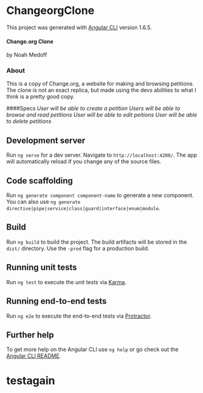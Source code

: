 # ChangeorgClone

This project was generated with [Angular CLI](https://github.com/angular/angular-cli) version 1.6.5.

#### Change.org Clone
by Noah Medoff

### About
This is a copy of Change.org, a website for making and browsing petitions. The clone is not an exact replica, but made using the devs abilities to what I think is a pretty good copy.

####Specs
_User will be able to create a petition_
_Users will be able to browse and read petitions_
_User will be able to edit peitions_
_User will be able to delete petitions_

## Development server

Run `ng serve` for a dev server. Navigate to `http://localhost:4200/`. The app will automatically reload if you change any of the source files.

## Code scaffolding

Run `ng generate component component-name` to generate a new component. You can also use `ng generate directive|pipe|service|class|guard|interface|enum|module`.

## Build

Run `ng build` to build the project. The build artifacts will be stored in the `dist/` directory. Use the `-prod` flag for a production build.

## Running unit tests

Run `ng test` to execute the unit tests via [Karma](https://karma-runner.github.io).

## Running end-to-end tests

Run `ng e2e` to execute the end-to-end tests via [Protractor](http://www.protractortest.org/).

## Further help

To get more help on the Angular CLI use `ng help` or go check out the [Angular CLI README](https://github.com/angular/angular-cli/blob/master/README.md).
# testagain
